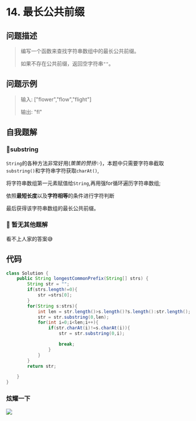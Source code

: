 # 14. 最长公共前缀
问题描述
----
> 编写一个函数来查找字符串数组中的最长公共前缀。
>
> 如果不存在公共前缀，返回空字符串`""`。

问题示例
----
> 输入: ["flower","flow","flight"]
> 
> 输出: "fl"


自我题解
----
### 🦄substring

`String`的各种方法非常好用(*策策的赞扬*✨)，本题中只需要字符串截取`substring()`和字符串字符获取`charAt()`,

将字符串数组第一元素赋值给`String`,再用强for循环遍历字符串数组;

依照**最短长度**以及**字符相等**的条件进行字符判断

最后获得该字符串数组的最长公共前缀。


### 🧚‍ 暂无其他题解

看不上人家的答案😅


代码
----
```java
class Solution {
    public String longestCommonPrefix(String[] strs) {
        String str = "";
        if(strs.length!=0){
            str =strs[0];
        }
        for(String s:strs){
            int len = str.length()>s.length()?s.length():str.length();
            str = str.substring(0,len);
            for(int i=0;i<len;i++){
                if(str.charAt(i)!=s.charAt(i)){
                    str = str.substring(0,i);

                    break;
                }
            }
        }
        return str;

    }
}
```

### 炫耀一下

![](https://cdn.jsdelivr.net/gh/occlive/ImageStore//javabase/14.png)
